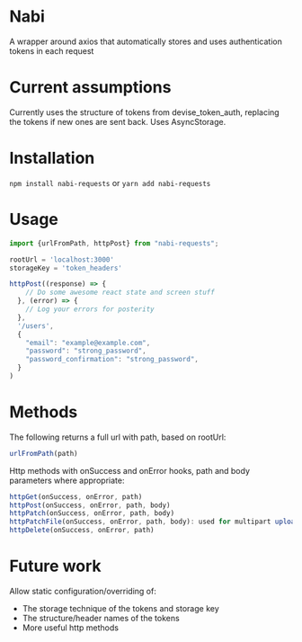 # Nabi
A wrapper around axios that automatically stores and uses authentication tokens in each request

# Current assumptions
Currently uses the structure of tokens from devise_token_auth, replacing the tokens if new ones are sent back.
Uses AsyncStorage.

# Installation
`npm install nabi-requests` or `yarn add nabi-requests`

# Usage
```node.js
import {urlFromPath, httpPost} from "nabi-requests";

rootUrl = 'localhost:3000'
storageKey = 'token_headers'

httpPost((response) => {
    // Do some awesome react state and screen stuff
  }, (error) => {
    // Log your errors for posterity
  },
  '/users',
  {
    "email": "example@example.com",
    "password": "strong_password",
    "password_confirmation": "strong_password",
  }
)
```

# Methods
The following returns a full url with path, based on rootUrl:
```node.js
urlFromPath(path)
```

Http methods with onSuccess and onError hooks, path and body parameters where appropriate:
```node.js
httpGet(onSuccess, onError, path)
httpPost(onSuccess, onError, path, body)
httpPatch(onSuccess, onError, path, body)
httpPatchFile(onSuccess, onError, path, body): used for multipart uploads (like images)
httpDelete(onSuccess, onError, path)
```

# Future work
Allow static configuration/overriding of:
- The storage technique of the tokens and storage key
- The structure/header names of the tokens
- More useful http methods